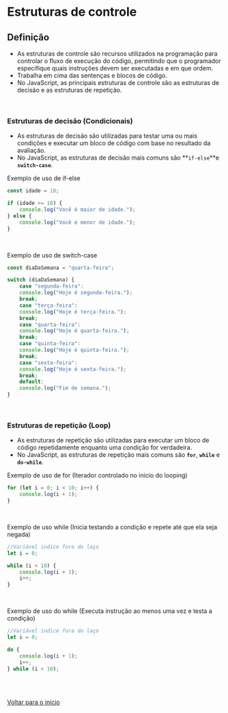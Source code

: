 # Estruturas de controle

## Definição

- As estruturas de controle são recursos utilizados na programação para controlar o fluxo de execução do código, permitindo que o programador especifique quais instruções devem ser executadas e em que ordem.
- Trabalha em cima das sentenças e blocos de código.
- No JavaScript, as principais estruturas de controle são as estruturas de decisão e as estruturas de repetição.

<br>

### Estruturas de decisão (Condicionais)

- As estruturas de decisão são utilizadas para testar uma ou mais condições e executar um bloco de código com base no resultado da avaliação.
- No JavaScript, as estruturas de decisão mais comuns são **`if-else`**e **`switch-case`**.
    
Exemplo de uso de if-else

```jsx
const idade = 18;

if (idade >= 18) {
    console.log("Você é maior de idade.");
} else {
    console.log("Você é menor de idade.");
}
```

<br>

Exemplo de uso de switch-case

```jsx
const diaDaSemana = "quarta-feira";

switch (diaDaSemana) {
    case "segunda-feira":
    console.log("Hoje é segunda-feira.");
    break;
    case "terça-feira":
    console.log("Hoje é terça-feira.");
    break;
    case "quarta-feira":
    console.log("Hoje é quarta-feira.");
    break;
    case "quinta-feira":
    console.log("Hoje é quinta-feira.");
    break;
    case "sexta-feira":
    console.log("Hoje é sexta-feira.");
    break;
    default:
    console.log("Fim de semana.");
}
```
<br>

### Estruturas de repetição (Loop)

- As estruturas de repetição são utilizadas para executar um bloco de código repetidamente enquanto uma condição for verdadeira.
- No JavaScript, as estruturas de repetição mais comuns são **`for`**, **`while`** e **`do-while`**.
    
Exemplo de uso de for (Iterador controlado no inicio do looping)

```jsx
for (let i = 0; i < 10; i++) {
    console.log(i + 1);
}
```
<br>

Exemplo de uso while (Inicia testando a condição e repete até que ela seja negada)

```jsx
//Variável indice fora do laço
let i = 0;

while (i < 10) {
    console.log(i + 1);
    i++;
}
```
<br>

Exemplo de uso do while (Executa instrução ao menos uma vez e testa a condição)

```jsx
//Variável indice fora do laço
let i = 0;

do {
    console.log(i + 1);
    i++;
} while (i < 10);
```
<br>

<br>

[Voltar para o inicio](/README.md)